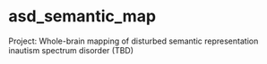 # asd_semantic_map
Project: Whole-brain mapping of disturbed semantic representation inautism spectrum disorder (TBD)

